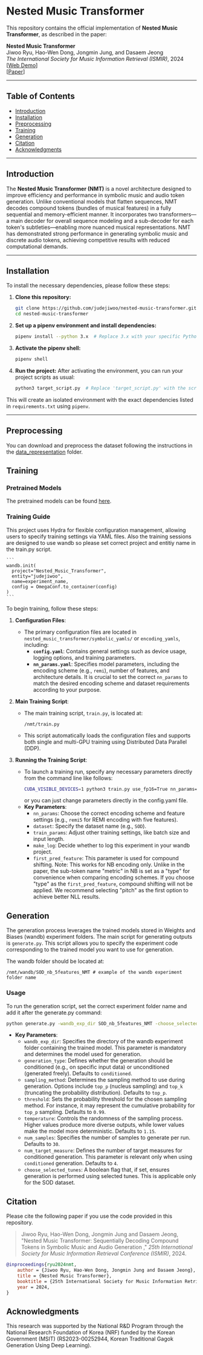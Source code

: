 # Nested Music Transformer

This repository contains the official implementation of **Nested Music Transformer**, as described in the paper:

**Nested Music Transformer**  
Jiwoo Ryu, Hao-Wen Dong, Jongmin Jung, and Dasaem Jeong  
_The International Society for Music Information Retrieval (ISMIR)_, 2024  
[[Web Demo](https://judejiwoo.github.io/nested-music-transformer-demo/)]  
[[Paper](https://arxiv.org/abs/2408.01180)]

---

## Table of Contents
- [Introduction](#introduction)
- [Installation](#installation)
- [Preprocessing](#preprocessing)
- [Training](#training)
- [Generation](#generation)
- [Citation](#citation)
- [Acknowledgments](#acknowledgments)

---

## Introduction

The **Nested Music Transformer (NMT)** is a novel architecture designed to improve efficiency and performance in symbolic music and audio token generation. Unlike conventional models that flatten sequences, NMT decodes compound tokens (bundles of musical features) in a fully sequential and memory-efficient manner. It incorporates two transformers—a main decoder for overall sequence modeling and a sub-decoder for each token's subtleties—enabling more nuanced musical representations. NMT has demonstrated strong performance in generating symbolic music and discrete audio tokens, achieving competitive results with reduced computational demands.

---

## Installation

To install the necessary dependencies, please follow these steps:

1. **Clone this repository:**
    ```bash
    git clone https://github.com/judejiwoo/nested-music-transformer.git
    cd nested-music-transformer
    ```

2. **Set up a pipenv environment and install dependencies:**
    ```bash
    pipenv install --python 3.x  # Replace 3.x with your specific Python version, e.g., 3.10
    ```

3. **Activate the pipenv shell:**
    ```bash
    pipenv shell
    ```

4. **Run the project:**
    After activating the environment, you can run your project scripts as usual:
    ```bash
    python3 target_script.py  # Replace 'target_script.py' with the script name that you want to run.
    ```

This will create an isolated environment with the exact dependencies listed in `requirements.txt` using `pipenv`.

---

## Preprocessing

You can download and preprocess the dataset following the instructions in the [data_representation](./data_representation) folder.

## Training

### Pretrained Models

The pretrained models can be found [here](https://drive.google.com/drive/folders/12wI1W-cTIF_hKTv6Fp7FAH9pLIRzryyn?usp=sharing).

### Training Guide

This project uses Hydra for flexible configuration management, allowing users to specify training settings via YAML files. 
Also the training sessions are designed to use wandb so please set correct project and entitiy name in the train.py script.

    ```
    wandb.init(
      project="Nested_Music_Transformer",
      entity="judejiwoo",
      name=experiment_name,
      config = OmegaConf.to_container(config)
    )
    ```

To begin training, follow these steps:

1. **Configuration Files**:
   - The primary configuration files are located in `nested_music_transformer/symbolic_yamls/` or `encoding_yamls`, including:
     - **`config.yaml`**: Contains general settings such as device usage, logging options, and training parameters.
     - **`nn_params.yaml`**: Specifies model parameters, including the encoding scheme (e.g., `remi`), number of features, and architecture details. It is crucial to set the correct `nn_params` to match the desired encoding scheme and dataset requirements according to your purpose.

2. **Main Training Script**:
   - The main training script, `train.py`, is located at:
     ```
     /nmt/train.py
     ```
   - This script automatically loads the configuration files and supports both single and multi-GPU training using Distributed Data Parallel (DDP).

3. **Running the Training Script**:
   - To launch a training run, specify any necessary parameters directly from the command line like follows:
     ```bash
     CUDA_VISIBLE_DEVICES=1 python3 train.py use_fp16=True nn_params=remi5 dataset=SOD train_params.batch_size=8 train_params.input_length=7168 nn_params.main_decoder.num_layer=10 nn_params.model_dropout=0.1 train_params.decay_step_rate=0.9 general.make_log=False
     ```
     or you can just change parameters directly in the config.yaml file.
   - **Key Parameters**:
     - `nn_params`: Choose the correct encoding scheme and feature settings (e.g., `remi5` for REMI encoding with five features).
     - `dataset`: Specify the dataset name (e.g., `SOD`).
     - `train_params`: Adjust other training settings, like batch size and input length.
     - `make_log`: Decide whether to log this experiment in your wandb project.
     - `first_pred_feature`: This parameter is used for compound shifting. Note: This works for NB encoding only. Unlike in the paper, the sub-token name "metric" in NB is set as a "type" for convenience when comparing encoding schemes. If you choose "type" as the `first_pred_feature`, compound shifting will not be applied. We recommend selecting "pitch" as the first option to achieve better NLL results.

## Generation

The generation process leverages the trained models stored in Weights and Biases (wandb) experiment folders. The main script for generating outputs is `generate.py`. This script allows you to specify the experiment code corresponding to the trained model you want to use for generation.

The wandb folder should be located at:
```
/nmt/wandb/SOD_nb_5features_NMT # example of the wandb experiment folder name
```

### Usage

To run the generation script, set the correct experiment folder name and add it after the generate.py command:

```bash
python generate.py -wandb_exp_dir SOD_nb_5features_NMT -choose_selected_tunes
```
- **Key Parameters**:
  - `wandb_exp_dir`: Specifies the directory of the wandb experiment folder containing the trained model. This parameter is mandatory and determines the model used for generation.
  - `generation_type`: Defines whether the generation should be conditioned (e.g., on specific input data) or unconditioned (generated freely). Defaults to `conditioned`.
  - `sampling_method`: Determines the sampling method to use during generation. Options include `top_p` (nucleus sampling) and `top_k` (truncating the probability distribution). Defaults to `top_p`.
  - `threshold`: Sets the probability threshold for the chosen sampling method. For instance, it may represent the cumulative probability for `top_p` sampling. Defaults to `0.99`.
  - `temperature`: Controls the randomness of the sampling process. Higher values produce more diverse outputs, while lower values make the model more deterministic. Defaults to `1.15`.
  - `num_samples`: Specifies the number of samples to generate per run. Defaults to `30`.
  - `num_target_measure`: Defines the number of target measures for conditioned generation. This parameter is relevant only when using `conditioned` generation. Defaults to `4`.
  - `choose_selected_tunes`: A boolean flag that, if set, ensures generation is performed using selected tunes. This is applicable only for the SOD dataset.

## Citation

Please cite the following paper if you use the code provided in this repository.

 > Jiwoo Ryu, Hao-Wen Dong, Jongmin Jung and Dasaem Jeong, "Nested Music Transformer: Sequentially Decoding Compound Tokens in Symbolic Music and Audio Generation
," _25th International Society for Music Information Retrieval Conference (ISMIR)_, 2024.

```bibtex
@inproceedings{ryu2024nmt,
    author = {Jiwoo Ryu, Hao-Wen Dong, Jongmin Jung and Dasaem Jeong},
    title = {Nested Music Transformer},
    booktitle = {25th International Society for Music Information Retrieval Conference (ISMIR)},
    year = 2024,
}
```

## Acknowledgments
This research was supported by the National R&D Program through the National Research Foundation of Korea (NRF) funded by the Korean Government (MSIT) (RS2023-00252944, Korean Traditional Gagok Generation Using Deep Learning).
